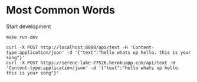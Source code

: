 # Most Common Words

Start development
```
make run-dev
```

```
curl -X POST http://localhost:8080/api/text -H 'Content-type:application/json' -d '{"text":"hello whats up hello. this is your song"}'
curl -X POST https://serene-lake-77526.herokuapp.com/api/text -H 'Content-type:application/json' -d '{"text":"hello whats up hello. this is your song"}'
```